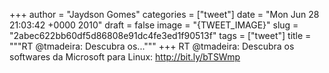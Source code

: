 
+++
author = "Jaydson Gomes"
categories = ["tweet"]
date = "Mon Jun 28 21:03:42 +0000 2010"
draft = false
image = "{TWEET_IMAGE}"
slug = "2abec622bb60df5d86808e91dc4fe3ed1f90513f"
tags = ["tweet"]
title = """RT @tmadeira: Descubra os..."""
+++
RT @tmadeira: Descubra os softwares da Microsoft para Linux: http://bit.ly/bTSWmp
